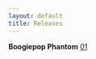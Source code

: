 ```yaml
---
layout: default
title: Releases
---
```


**Boogiepop Phantom**
[01](http://www.nyaatorrents.org/?page=torrentinfo&tid=159999)
